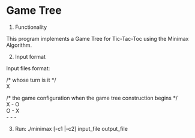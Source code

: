 # Game Tree
1. Functionality

This program implements a Game Tree for Tic-Tac-Toc using the Minimax Algorithm.


2. Input format

Input files format:

/* whose turn is it */  
X  

/* the game configuration when the game tree construction begins */  
X - O  
O \- X  
\- \- \-  

3. Run:
./minimax [-c1 |-c2] input_file output_file
